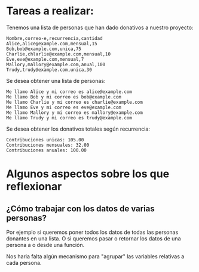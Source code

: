 # Tareas a realizar:

Tenemos una lista de personas que han dado donativos a nuestro proyecto:

```
Nombre,correo-e,recurrencia,cantidad
Alice,alice@example.com,mensual,15
Bob,bob@example.com,unica,75
Charlie,chlarlie@example.com,mensual,10
Eve,eve@example.com,mensual,7
Mallory,mallory@example.com,anual,100
Trudy,trudy@example.com,unica,30
```

Se desea obtener una lista de personas:

```
Me llamo Alice y mi correo es alice@example.com
Me llamo Bob y mi correo es bob@example.com
Me llamo Charlie y mi correo es charlie@example.com
Me llamo Eve y mi correo es eve@example.com
Me llamo Mallory y mi correo es mallory@example.com
Me llamo Trudy y mi correo es trudy@example.com
```

Se desea obtener los donativos totales según recurrencia:

```
Contribuciones unicas: 105.00
Contribuciones mensuales: 32.00
Contribuciones anuales: 100.00
```

# Algunos aspectos sobre los que reflexionar

## ¿Cómo trabajar con los datos de varias personas?

Por ejemplo si queremos poner todos los datos de todas las personas donantes en una lista. 
O si queremos pasar o retornar los datos de una persona a o desde una función.

Nos haria falta algún mecanismo para "agrupar" las variables relativas a cada persona.
